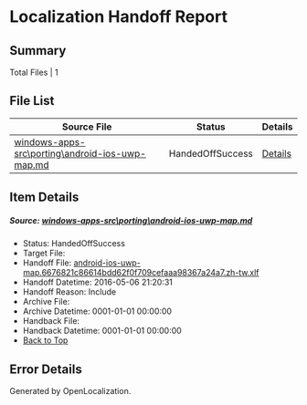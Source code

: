 # <a name='report-top'></a> Localization Handoff Report

## Summary
 Total Files | 1

## File List
 Source File | Status | Details 
 ----------- | ------ | ------- 
 [windows-apps-src\porting\android-ios-uwp-map.md](https://github.com/Microsoft/windows-apps/blob/a869ae056d29f45fb60597cf8ce49cc150e1af01/windows-apps-src/porting/android-ios-uwp-map.md) | HandedOffSuccess | [Details](#8e10b13f87a6b4b04b0bc8a8bbf221b08ad009113364)

## Item Details
##### <a name='8e10b13f87a6b4b04b0bc8a8bbf221b08ad009113364'></a> Source: [windows-apps-src\porting\android-ios-uwp-map.md](https://github.com/Microsoft/windows-apps/blob/a869ae056d29f45fb60597cf8ce49cc150e1af01/windows-apps-src/porting/android-ios-uwp-map.md)
* Status: HandedOffSuccess
* Target File: 
* Handoff File: [android-ios-uwp-map.6676821c86614bdd62f0f709cefaaa98367a24a7.zh-tw.xlf](https://github.com/Microsoft/WDG.handoff/blob/ac1f654db6aa279698d2d6aaecf0f20ecfb1e3bb/ol-handoff/Microsoft/windows-apps.zh-tw/master/android-ios-uwp-map.6676821c86614bdd62f0f709cefaaa98367a24a7.zh-tw.xlf)
* Handoff Datetime: 2016-05-06 21:20:31
* Handoff Reason: Include
* Archive File: 
* Archive Datetime: 0001-01-01 00:00:00
* Handback File: 
* Handback Datetime: 0001-01-01 00:00:00
* [Back to Top](#report-top)


## Error Details

Generated by OpenLocalization.
